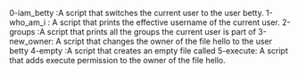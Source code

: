 0-iam_betty :A script that switches the current user to the user betty.
1-who_am_i : A  script that prints the effective username of the current user.
2-groups :A script that prints all the groups the current user is part of
3-new_owner: A script that changes the owner of the file hello to the user betty
 4-empty :A script that creates an empty file called
 5-execute: A script that adds execute permission to the owner of the file hello.

